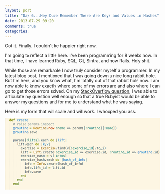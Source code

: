 ```yaml
---
layout: post
title: "Day 6...Hey Dude Remember There Are Keys and Values in Hashes"
date: 2013-07-29 09:20
comments: true
categories: 
---
```

Got it.  Finally.  I couldn't be happier right now.  

I'm going to reflect a little here.  I've been programming for 8 weeks now.  In that time, I have learned Ruby, SQL, Git, Sintra, and now Rails.  Holy shit.  

While those are remarkable I now truly consider myself a programmer.  In my latest blog post, I mentioned that I was going down a nice long rabbit hole.  But I'm here, and you know what, I'm totally out of that rabbit hole now.  I am now able to know exactly where some of my errors are and also where I can go to get those errors solved.  On my [StackOverflow question](http://stackoverflow.com/questions/17912435/nested-form-with-multiple-of-the-same-key-names), I was able to articulate my question well enough so that a true Rubyist would be able to answer my questions and for me to understand what he was saying.

Here is my form that will scale and will work.  I whooped you ass.

![My form](/images/workoutcontroller.png)

